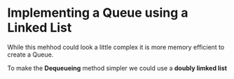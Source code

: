 # Implementing a Queue using a Linked List

While this mehhod could look a little complex it is more memory efficient to create a Queue.

To make the **Dequeueing** method simpler we could use a **doubly limked list**